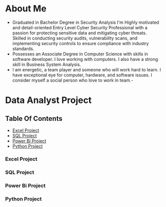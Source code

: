 # About Me
- Graduated in Bachelor Degree in Security Analysis I'm Highly motivated and detail-oriented Entry Level Cyber Security Professional with a passion for protecting sensitive data and mitigating cyber threats. Skilled in conducting security audits, vulnerability scans, and implementing security controls to ensure compliance with industry standards.
- Possesses an Associate Degree in Computer Science with skills in software developer. I love working with computers. I also have a strong skill in Business System Analysis.
- I am energetic, a team player and someone who will work hard to learn. I have exceptional eye for computer, hardware, and software issues. I consider myself a social person who love to work in team.-

# Data Analyst Project
## Table Of Contents
- [Excel Project](#Excel_Project)
- [SQL Project](#Sql_Project)
- [Power Bi Project](#PowerBi_Project)
- [Python Project](#Python_Project)

### Excel Project 
### SQL Project
### Power Bi Project
### Python Project
